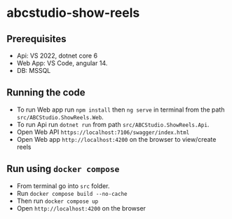 # abcstudio-show-reels

## Prerequisites
* Api: VS 2022, dotnet core 6
* Web App: VS Code, angular 14.
* DB: MSSQL

## Running the code
* To run Web app run `npm install` then `ng serve` in terminal from the path `src/ABCStudio.ShowReels.Web`.
* To run Api run `dotnet run` from path `src/ABCStudio.ShowReels.Api`.
* Open Web API  `https://localhost:7106/swagger/index.html`
* Open Web app `http://localhost:4200` on the browser to view/create reels

## Run using `docker compose`
* From terminal go into `src` folder.
* Run `docker compose build --no-cache` 
* Then run `docker compose up` 
* Open `http://localhost:4200` on the browser

